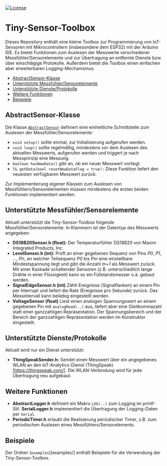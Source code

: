 [![License](https://img.shields.io/badge/license-Apache%202-blue.svg)](LICENSE)

# Tiny-Sensor-Toolbox

Dieses Repository enthält eine kleine Toolbox zur Programmierung von IoT-Sensoren mit Mikrocontrollern (insbesondere dem ESP32) mit der Arduino IDE. Es bietet Funktionen zum Auslesen der Messwerte verschiedener Messfühler/Sensorelemente und zur Übertragung an entfernte Dienste bzw. über einschlägige Protokolle. Außerdem bietet die Toolbox einen einfachen aber erweiterbaren Logging-Mechanismus.

* [AbstractSensor-Klasse](#abstractsensor-klasse)
* [Unterstützte Messfühler/Sensorelemente](#unterstützte-messfühlersensorelemente)
* [Unterstützte Dienste/Protokolle](#unterstützte-diensteprotokolle)
* [Weitere Funktionen](#weitere-funktionen)
* [Beispiele](#beispiele)

## AbstractSensor-Klasse

Die Klasse [`AbstractSensor`](src/sensor/AbstractSensor.h) definiert eine einheitliche Schnittstelle zum Auslesen der Messfühler/Sensorelemente:

* `void setup()` sollte einmal, zur Initialisierung aufgerufen werden.
* `void loop()` sollte regelmäßig, mindestens vor dem Auslesen des aktuellen Messwerts, aufgerufen werden und triggert je nach Messprinzip eine Messung.
* `boolean hasNewData()` gibt an, ob ein neuer Messwert vorliegt.
* `T& getData(bool resetNewDataFlag = true):` Diese Funktion liefert den neuesten verfügbaren Messwert zurück.

Zur Implementierung eigener Klassen zum Auslesen von Messfühlern/Sensorelementen müssen mindestens die ersten beiden Funktionen implementiert werden.

## Unterstützte Messfühler/Sensorelemente

Aktuell unterstützt die Tiny-Sensor-Toolbox folgende Messfühler/Sensorelemente. In Klammern ist der Datentyp des Messwerts angegeben:

* **DS18B20Sensor.h (float):** Der Temperaturfühler DS18B20 von Maxim Integrated Products, Inc.
* **LevelSensor.h (int):** Prüft an einer gegebenen Sequenz von Pins _P0_, _P1_, ..., _Pn_, an welcher Teilsequenz _P0_ bis _Pm_ eine einstellbare Mindestspannung liegt und gibt die Anzahl _m+1_ als Messwert zurück. Mit einer Kaskade schaltender Sensoren (z.B. unterschiedlich lange Drähte in einer Flüssigkeit) kann so ein Füllstandsmesser o.ä. gebaut werden.
* **SignalEdgeSensor.h (int)** Zählt Ereignisse (Signalflanken) an einem Pin per Interrupt und liefert die Rate (Ereignisse pro Sekunde) zurück. Das Messintervall kann beliebig eingestellt werden.
* **VoltageSensor (float)** Liest einen analogen Spannungswert an einem gegebenen Pin mit `analogRead(..)` aus, liefert aber eine Gleitkommazahl statt einer ganzzahligen Repräsentation. Der Spannungsbereich und der Bereich der ganzzahligen Repräsentation werden im Konstruktor eingestellt.

## Unterstützte Dienste/Protokolle

Aktuell wird nur ein Dienst unterstützt:

* **ThingSpeakSender.h:** Sendet einen Messwert über ein angegebenes WLAN an den IoT-Analytics-Dienst (ThingSpeak)[https://thingspeak.com/]. Die WLAN-Verbindung wird für jede Übertragung neu aufgebaut.

## Weitere Funktionen

* **AbstractLogger.h** definiert ein Makro `LOG(..)` zum Logging im printf-Stil. **SerialLogger.h** implementiert die Übertragung der Logging-Daten per `Serial`.
* **PeriodicTimer.h** erlaubt die Realisierung periodischer Timer, z.B. zum periodischen Auslesen eines Messfühlers/Sensorelements.

## Beispiele

Der Ordner (`examples`)[examples/] enthält Beispiele für die Verwendung der Tiny-Sensor-Toolbox.